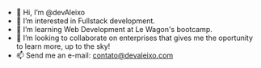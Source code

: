 - 👋 Hi, I’m @devAleixo 
- 👀 I’m interested in Fullstack development.
- 🌱 I’m learning Web Development at Le Wagon's bootcamp.
- 💞️ I’m looking to collaborate on enterprises that gives me the oportunity to learn more, up to the sky!
- 📫 Send me an e-mail: contato@devaleixo.com

